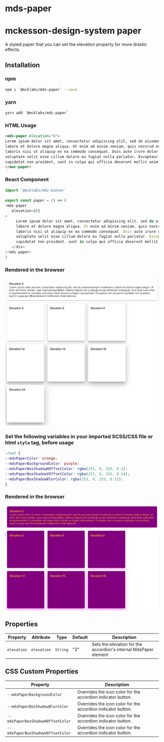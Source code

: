 # mds-paper

# mckesson-design-system paper
A styled paper that you can set the elevation property for more drastic effects.

## Installation

### npm
```bash
npm i `@mcklabs/mds-paper` --save
```

### yarn
```bash
yarn add `@mcklabs/mds-paper`
```

### HTML Usage
```html
<mds-paper elevation="6">
Lorem ipsum dolor sit amet, consectetur adipiscing elit, sed do eiusmod tempor incididunt ut
labore et dolore magna aliqua. Ut enim ad minim veniam, quis nostrud exercitation ullamco
laboris nisi ut aliquip ex ea commodo consequat. Duis aute irure dolor in reprehenderit in
voluptate velit esse cillum dolore eu fugiat nulla pariatur. Excepteur sint occaecat
cupidatat non proident, sunt in culpa qui officia deserunt mollit anim id est laborum.
</mwc-paper>
```

### React Component

```js
import `@mcklabs/mds-banner`

export const paper = () => (
<mds-paper
   elevation={6}
>
     Lorem ipsum dolor sit amet, consectetur adipiscing elit, sed do eiusmod tempor incididunt ut
     labore et dolore magna aliqua. Ut enim ad minim veniam, quis nostrud exercitation ullamco
     laboris nisi ut aliquip ex ea commodo consequat. Duis aute irure dolor in reprehenderit in
     voluptate velit esse cillum dolore eu fugiat nulla pariatur. Excepteur sint occaecat
     cupidatat non proident, sunt in culpa qui officia deserunt mollit anim id est laborum.
   </div>
</mds-paper>
)
```

### Rendered in the browser

![](samples/paper.png)
<br/>

### Set the following variables in your imported SCSS/CSS file or html `style` tag, before usage

```css
:root {
--mdsPaperColor: orange;
--mdsPaperBackgroundColor: purple;
--mdsPaperBoxShadowHOffsetColor: rgba(255, 0, 255, 0.2);
--mdsPaperBoxShadowVOffsetColor: rgba(255, 0, 255, 0.14);
--mdsPaperBoxShadowBlurColor: rgba(255, 0, 255, 0.12);
}
```

### Rendered in the browser

![](samples/paper-custom.png)
<br/>

## Properties

| Property    | Attribute   | Type     | Default | Description                                      |
|-------------|-------------|----------|---------|--------------------------------------------------|
| `elevation` | `elevation` | `String` | "3"     | Sets the elevation for the accordion's internal MdsPaper element |

## CSS Custom Properties

| Property                          | Description                                      |
|-----------------------------------|--------------------------------------------------|
| `--mdsPaperBackgroundColor`       | Overrides the icon color for the accordion indicator button. |
| `--mdsPaperBoxShadowBlurColor`    | Overrides the icon color for the accordion indicator button. |
| `--mdsPaperBoxShadowHOffsetColor` | Overrides the icon color for the accordion indicator button. |
| `--mdsPaperBoxShadowVOffsetColor` | Overrides the icon color for the accordion indicator button. |
